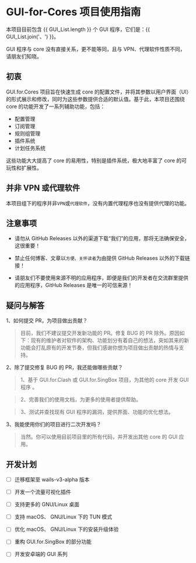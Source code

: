<script setup>
const GUI_List = [
    'GUI.for.Clash',
    'GUI.for.SingBox'
]
</script>

# GUI-for-Cores 项目使用指南

本项目目前包含 {{ GUI_List.length }} 个 GUI 程序，它们是：{{ GUI_List.join('、') }}。

GUI 程序与 core 没有直接关系，更不能等同，且与 VPN、代理软件性质不同，请朋友们知晓。

## 初衷

GUI.for.Cores 项目旨在快速生成 core 的配置文件，并将其参数以用户界面（UI）的形式展示和修改，同时为这些参数提供合适的默认值。基于此，本项目还围绕 core 的功能开发了一系列辅助功能，包括：

- 配置管理
- 订阅管理
- 规则组管理
- 插件系统
- 计划任务系统

这些功能大大提高了 core 的易用性，特别是插件系统，极大地丰富了 core 的可玩性和扩展性。

## 并非 VPN 或代理软件

本项目组下的程序并非`VPN`或`代理软件`，没有内置代理程序也没有提供代理的功能。

## 注意事项

- 请勿从 GitHub Releases 以外的渠道下载“我们”的应用，那将无法确保安全，这很重要！

- 禁止任何博客、文章以`方便、关怀读者`为由提供 GitHub Releases 以外的下载链接！

- 请朋友们不要使用来源不明的应用程序，即便是我们的开发者在交流群里提供的应用程序，GitHub Releases 是唯一的可信来源！

## 疑问与解答

1、如何提交 PR，为项目做出贡献？

> 目前，我们不建议提交开发新功能的 PR。修复 BUG 的 PR 除外。原因如下：现有的维护者对软件的架构、功能划分有着自己的想法，突如其来的新功能会打乱原有的开发节奏，但我们感谢你想为项目做出贡献的热情与支持。

2、除了提交修复 BUG 的 PR，我还能做哪些贡献？

> 1、基于 GUI.for.Clash 或 GUI.for.SingBox 项目，为其他的 core 开发 GUI 程序 。

> 2、完善我们的使用文档，为更多的使用者提供帮助。

> 3、测试并查找现有 GUI 程序的漏洞，提供界面、功能的优化想法。

3、我能使用你们的项目进行二次开发吗？

> 当然。你可以使用目前项目里的所有代码，并开发出其他 core 的 GUI 应用。

## 开发计划

- [ ] 迁移框架至 wails-v3-alpha 版本

- [ ] 开发一个流量可视化插件

- [ ] 支持更多的 GNU/Linux 桌面

- [ ] 支持 macOS、 GNU/Linux 下的 TUN 模式

- [ ] 优化 macOS、 GNU/Linux 下的安装升级体验

- [ ] 重构 GUI.for.SingBox 的部分功能

- [ ] 开发安卓端的 GUI 系列

